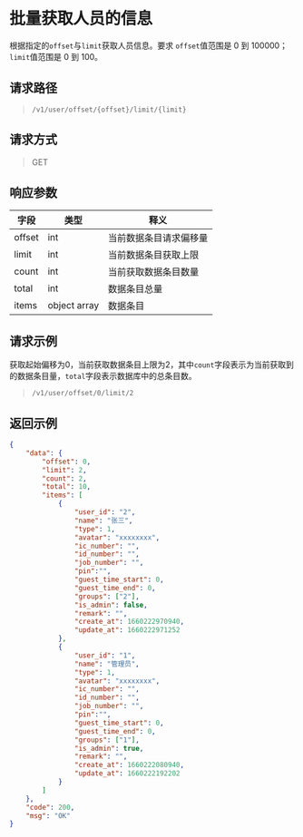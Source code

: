 # 批量获取人员的信息

根据指定的`offset`与`limit`获取人员信息。要求 `offset`值范围是 0 到 100000；`limit`值范围是 0 到 100。

## 请求路径

> `/v1/user/offset/{offset}/limit/{limit}`

## 请求方式

> GET


## 响应参数

| 字段   | 类型         | 释义                   |
| ------ | ------------ | ---------------------- |
| offset | int          | 当前数据条目请求偏移量 |
| limit  | int          | 当前数据条目获取上限   |
| count  | int          | 当前获取数据条目数量   |
| total  | int          | 数据条目总量           |
| items  | object array | 数据条目               |

## 请求示例

获取起始偏移为0，当前获取数据条目上限为2，其中`count`字段表示为当前获取到的数据条目量，`total`字段表示数据库中的总条目数。

> `/v1/user/offset/0/limit/2`

## 返回示例

```json
{
    "data": {
        "offset": 0,
        "limit": 2,
        "count": 2,
        "total": 10,
        "items": [
            {
                "user_id": "2",
                "name": "张三",
                "type": 1,
                "avatar": "xxxxxxxx",
                "ic_number": "",
                "id_number": "",
                "job_number": "",
                "pin":"",
                "guest_time_start": 0,
                "guest_time_end": 0,
                "groups": ["2"],
                "is_admin": false,
                "remark": "",
                "create_at": 1660222970940,
                "update_at": 1660222971252
            },
            {
                "user_id": "1",
                "name": "管理员",
                "type": 1,
                "avatar": "xxxxxxxx",
                "ic_number": "",
                "id_number": "",
                "job_number": "",
                "pin":"",
                "guest_time_start": 0,
                "guest_time_end": 0,
                "groups": ["1"],
                "is_admin": true,
                "remark": "",
                "create_at": 1660222080940,
                "update_at": 1660222192202
            }
        ]
    },
    "code": 200,
    "msg": "OK"
}

```
